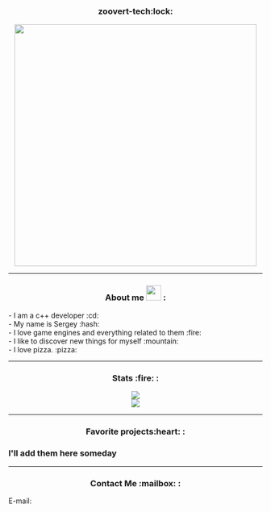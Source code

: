 

<div align="center">
  <h3>zoovert-tech:lock:</h3>
</div>
    
<div align="center">
  <img src="https://media.giphy.com/media/f3iwJFOVOwuy7K6FFw/giphy.gif" width="480 ">
 </div>
    
---
<div align="center">
<h3>About me <img src="https://camo.githubusercontent.com/63371d36886ee658f5a97401f393e1ab1684b2fd3de674b8f5efc7d410b2a3d0/68747470733a2f2f6d656469612e67697068792e636f6d2f6d656469612f57556c706c634d704f43456d5447427442572f67697068792e676966" width="30"> : </div>
<div align="left">- I am a c++ developer :cd:  </div>
<div align="left">- My name is Sergey :hash: </div>
<div align="left">- I love game engines and everything related to them :fire: </div>
<div align="left">- I like to discover new things for myself :mountain: </div>
<div align="left">- I love pizza. :pizza:  </h3>

---
<div align="center">
<h3>Stats :fire: : </h3>
</div>

<div align="center">
  <img class="img" src="http://github-readme-streak-stats.herokuapp.com?user=zoovert-tech" />
</div>
<div align="center">
  <img class="img" src="https://github-readme-stats.vercel.app/api/top-langs/?username=zoovert-tech" />
</div>

---
<div align="center">
 <h3>Favorite projects:heart: : </h3>
</div>
<h3>I'll add them here someday</h3>

---
<div align="center">
  <h3>Contact Me :mailbox: : </h3>
</div>
E-mail: 
